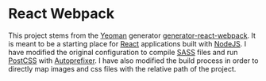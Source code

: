 # React Webpack
This project stems from the [Yeoman](http://yeoman.io) generator [generator-react-webpack](https://github.com/react-webpack-generators/generator-react-webpack#readme). It is meant to be a starting place for [React](https://facebook.github.io/react/) applications built with [NodeJS](https://nodejs.org/en/). I have modified the original configuration to compile [SASS](http://sass-lang.com/guide) files and run [PostCSS](http://postcss.org) with [Autoprefixer](https://github.com/postcss/autoprefixer). I have also modified the build process in order to directly map images and css files with the relative path of the project.  
